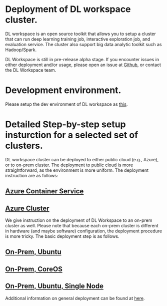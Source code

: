 # Deployment of DL workspace cluster.

DL workspace is an open source toolkit that allows you to setup a cluster that can run deep learning training job, interactive exploration job, and evaluation service. The cluster also support big data analytic toolkit such as Hadoop/Spark. 

DL Workspace is still in pre-release alpha stage. If you encounter issues in either deployment and/or usage, please open an issue at [Github](https://github.com/microsoft/DLWorkspace), or contact the DL Workspace team. 

# Development environment.

Please setup the dev environment of DL workspace as [this](../DevEnvironment/Readme.md). 

# Detailed Step-by-step setup insturction for a selected set of clusters. 

DL workspace cluster can be deployed to either public cloud (e.g., Azure), or to on-prem cluster. The deployment to public cloud is more straightforward, as the environment is more uniform. The deployment instruction are as follows:

## [Azure Container Service](ACS/Readme.md)
## [Azure Cluster](Azure/Readme.md)

We give instruction on the deployment of DL Workspace to an on-prem cluster as well. Please note that because each on-prem cluster is different in hardware (and maybe software) configuration, the deployment procedure is more tricky. The basic deployment step is as follows. 

## [On-Prem, Ubuntu](On-Prem/Ubuntu.md)
## [On-Prem, CoreOS](On-Prem/CoreOS.md)
## [On-Prem, Ubuntu, Single Node](On-Prem/SingleUbuntu.md)

Additional information on general deployment can be found at [here](On-Prem/General.md).






